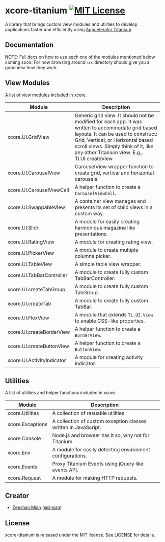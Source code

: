# xcore-titanium [![MIT License][license-image]][license-url]

A library that brings custom view modules and utilities to develop applications faster and efficiently using [Appcelerator Titanium](http://appcelerator.com/titanium).

## Documentation

NOTE: Full docs on how to use each one of the modules mentioned below coming soon. For now browsing around `src` directory should give you a good idea how they work.

## View Modules

A list of view modules included in xcore.

Module                        | Description
----------------------------- | -----------
xcore.UI.GridView             | Generic grid view. It should not be modified for each app. It was written to accommodate grid based layouts. It can be used to construct: Grid, Vertical, or Horizontal based scroll views. Simply think of it, like any other Titanium view. E.g., Ti.UI.createView
xcore.UI.CarouselView         | CarouselView wrapper function to create grid, vertical and horizontal carousels.
xcore.UI.CarouselViewCell     | A helper function to create a `CarouselViewCell`.
xcore.UI.SwappableView        | A container view manages and presents its set of child views in a custom way.
xcore.UI.Slidr                | A module for easily creating harmonious magazine like presentations.
xcore.UI.RatingView           | A module for creating rating view.
xcore.UI.PickerView           | A module to create multiple columns picker.
xcore.UI.TableView            | A simple table view wrapper.
xcore.UI.TabBarController     | A module to create fully custom TabBarController.
xcore.UI.createTabGroup       | A module to create fully custom TabGroup.
xcore.UI.createTab            | A module to create fully custom TabBar.
xcore.UI.FlexView             | A module that extends `Ti.UI.View` to enable CSS-like properties.
xcore.UI.createBorderView     | A helper function to create a `BorderView`.
xcore.UI.createButtonView     | A helper function to create a `ButtonView`.
xcore.UI.ActivityIndicator    | A module for creating activity indicator.

## Utilities

A list of utilities and helper functions included in xcore.

Module                        | Description
----------------------------- | -----------
xcore.Utilities               | A collection of resuable utilities
xcore.Exceptions              | A collection of custom exception classes written in JavaScript.
xcore.Console                 | Node.js and browser has it so, why not for Titanium.
xcore.Env                     | A module for easily detecting environment configurations.
xcore.Events                  | Proxy Titanium Events using jQuery like events API.
xcore.Request                 | A module for making HTTP requests.

## Creator

- [Zeeshan Mian](https://github.com/zmian) ([@zmian](https://twitter.com/zmian))

## License

xcore-titanium is released under the MIT license. See LICENSE for details.

[license-image]: http://img.shields.io/badge/license-MIT-blue.svg
[license-url]: LICENSE
